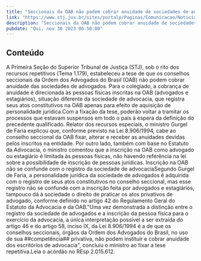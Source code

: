 ```yaml
---
title: "Seccionais da OAB não podem cobrar anuidade de sociedades de advogados, define repetitivo"
link: "https://www.stj.jus.br/sites/portalp/Paginas/Comunicacao/Noticias/2023/30112023-Seccionais-da-OAB-nao-podem-cobrar-anuidade-de-sociedades-de-advogados--define-repetitivo.aspx"
description: "Seccionais da OAB não podem cobrar anuidade de sociedades de advogados, define repetitivo"
pubdate: "Qui, nov 30 2023 06:50:00"
---
```


## Conteúdo

​A Primeira Seção do Superior Tribunal de Justiça (STJ), sob o rito dos recursos repetitivos (Tema 1.179), estabeleceu a tese de que os conselhos seccionais da Ordem dos Advogados do Brasil (OAB) não podem cobrar anuidade das sociedades de advogados. Para o colegiado, a cobrança de anuidade é direcionada às pessoas físicas inscritas na OAB (advogados e estagiários), situação diferente da sociedade de advocacia, que registra seus atos constitutivos na OAB apenas para efeito de aquisição de personalidade jurídica.Com a fixação da tese, poderão voltar a tramitar os processos que estavam suspensos em todo o país à espera da definição do precedente qualificado. Relator dos recursos especiais, o ministro Gurgel de Faria explicou que, conforme previsto na Lei 8.906/1994, cabe ao conselho seccional da OAB fixar, alterar e receber as anuidades devidas pelos inscritos na entidade. Por outro lado, também com base no Estatuto da Advocacia, o ministro comentou que a inscrição na OAB como advogado ou estagiário é limitada às pessoas físicas, não havendo referência na lei sobre a possibilidade de inscrição de pessoas jurídicas. Inscrição na OAB não se confunde com o registro da sociedade de advocaciaSegundo Gurgel de Faria, a personalidade jurídica da sociedade de advogados é adquirida com o registro de seus atos constitutivos no conselho seccional, mas esse registro não se confunde com a inscrição feita por advogados e estagiários, tampouco dá à sociedade o direito de praticar os atos privativos de advogado, conforme definido no artigo 42 do Regulamento Geral do Estatuto da Advocacia e da OAB."Uma vez demonstrada a distinção entre o registro da sociedade de advogados e a inscrição da pessoa física para o exercício da advocacia, a única interpretação possível a ser extraída do artigo 46 e do artigo 58, inciso IX, da Lei 8.906/1994 é a de que os conselhos seccionais, órgãos da Ordem dos Advogados do Brasil, no uso de sua ##competência## privativa, não podem instituir e cobrar anuidade dos escritórios de advocacia", concluiu o ministro ao fixar a tese repetitiva.Leia o acórdão no REsp 2.015.612. 
